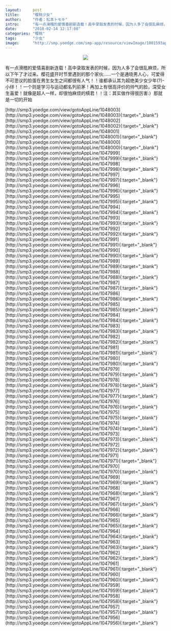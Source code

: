 ```yaml
---
layout:     post
title:      "樱桃少女"
author:     "作者：松本トモキ"
intro:      "有一点滑稽的爱情喜剧新连载！高中录取发表的时候，因为人多了会很乱麻烦，所以下午了才过来。樱花盛开时节里遇到的那个家伙……一个是通晓男人心，可爱得不可思议的脸蛋在男生女生之间都很有人气！！谁都承认其为超绝美少女少年(?)-小绊！！一个则是学习与运动都名列前茅！再加上有很高评价的帅气的脸，深受女生喜爱！就像是超人一样，却很怕麻烦的槙君！！注：其实做作得很厉害:）那就是一切的开始"
date:       "2018-02-14 12:17:08"
categories: "樱桃"
tags:       "少女"
image:      "http://smp.yoedge.com/smp-app/resource/viewImage/1001593appline.png"
---
```

<div style="text-align: center">
<p><img src="http://smp.yoedge.com/smp-app/resource/viewImage/1001593appline.png"/></p>
</div>
<p class="post-meta">
<span>有一点滑稽的爱情喜剧新连载！高中录取发表的时候，因为人多了会很乱麻烦，所以下午了才过来。樱花盛开时节里遇到的那个家伙……一个是通晓男人心，可爱得不可思议的脸蛋在男生女生之间都很有人气！！谁都承认其为超绝美少女少年(?)-小绊！！一个则是学习与运动都名列前茅！再加上有很高评价的帅气的脸，深受女生喜爱！就像是超人一样，却很怕麻烦的槙君！！注：其实做作得很厉害:）那就是一切的开始</span>
</p>
[http://smp3.yoedge.com/view/gotoAppLine/1048003](http://smp3.yoedge.com/view/gotoAppLine/1048003){:target="_blank"}
[http://smp3.yoedge.com/view/gotoAppLine/1048002](http://smp3.yoedge.com/view/gotoAppLine/1048002){:target="_blank"}
[http://smp3.yoedge.com/view/gotoAppLine/1048001](http://smp3.yoedge.com/view/gotoAppLine/1048001){:target="_blank"}
[http://smp3.yoedge.com/view/gotoAppLine/1048000](http://smp3.yoedge.com/view/gotoAppLine/1048000){:target="_blank"}
[http://smp3.yoedge.com/view/gotoAppLine/1047999](http://smp3.yoedge.com/view/gotoAppLine/1047999){:target="_blank"}
[http://smp3.yoedge.com/view/gotoAppLine/1047998](http://smp3.yoedge.com/view/gotoAppLine/1047998){:target="_blank"}
[http://smp3.yoedge.com/view/gotoAppLine/1047997](http://smp3.yoedge.com/view/gotoAppLine/1047997){:target="_blank"}
[http://smp3.yoedge.com/view/gotoAppLine/1047996](http://smp3.yoedge.com/view/gotoAppLine/1047996){:target="_blank"}
[http://smp3.yoedge.com/view/gotoAppLine/1047995](http://smp3.yoedge.com/view/gotoAppLine/1047995){:target="_blank"}
[http://smp3.yoedge.com/view/gotoAppLine/1047994](http://smp3.yoedge.com/view/gotoAppLine/1047994){:target="_blank"}
[http://smp3.yoedge.com/view/gotoAppLine/1047993](http://smp3.yoedge.com/view/gotoAppLine/1047993){:target="_blank"}
[http://smp3.yoedge.com/view/gotoAppLine/1047992](http://smp3.yoedge.com/view/gotoAppLine/1047992){:target="_blank"}
[http://smp3.yoedge.com/view/gotoAppLine/1047991](http://smp3.yoedge.com/view/gotoAppLine/1047991){:target="_blank"}
[http://smp3.yoedge.com/view/gotoAppLine/1047990](http://smp3.yoedge.com/view/gotoAppLine/1047990){:target="_blank"}
[http://smp3.yoedge.com/view/gotoAppLine/1047989](http://smp3.yoedge.com/view/gotoAppLine/1047989){:target="_blank"}
[http://smp3.yoedge.com/view/gotoAppLine/1047988](http://smp3.yoedge.com/view/gotoAppLine/1047988){:target="_blank"}
[http://smp3.yoedge.com/view/gotoAppLine/1047987](http://smp3.yoedge.com/view/gotoAppLine/1047987){:target="_blank"}
[http://smp3.yoedge.com/view/gotoAppLine/1047986](http://smp3.yoedge.com/view/gotoAppLine/1047986){:target="_blank"}
[http://smp3.yoedge.com/view/gotoAppLine/1047985](http://smp3.yoedge.com/view/gotoAppLine/1047985){:target="_blank"}
[http://smp3.yoedge.com/view/gotoAppLine/1047984](http://smp3.yoedge.com/view/gotoAppLine/1047984){:target="_blank"}
[http://smp3.yoedge.com/view/gotoAppLine/1047983](http://smp3.yoedge.com/view/gotoAppLine/1047983){:target="_blank"}
[http://smp3.yoedge.com/view/gotoAppLine/1047982](http://smp3.yoedge.com/view/gotoAppLine/1047982){:target="_blank"}
[http://smp3.yoedge.com/view/gotoAppLine/1047981](http://smp3.yoedge.com/view/gotoAppLine/1047981){:target="_blank"}
[http://smp3.yoedge.com/view/gotoAppLine/1047980](http://smp3.yoedge.com/view/gotoAppLine/1047980){:target="_blank"}
[http://smp3.yoedge.com/view/gotoAppLine/1047979](http://smp3.yoedge.com/view/gotoAppLine/1047979){:target="_blank"}
[http://smp3.yoedge.com/view/gotoAppLine/1047978](http://smp3.yoedge.com/view/gotoAppLine/1047978){:target="_blank"}
[http://smp3.yoedge.com/view/gotoAppLine/1047977](http://smp3.yoedge.com/view/gotoAppLine/1047977){:target="_blank"}
[http://smp3.yoedge.com/view/gotoAppLine/1047976](http://smp3.yoedge.com/view/gotoAppLine/1047976){:target="_blank"}
[http://smp3.yoedge.com/view/gotoAppLine/1047975](http://smp3.yoedge.com/view/gotoAppLine/1047975){:target="_blank"}
[http://smp3.yoedge.com/view/gotoAppLine/1047974](http://smp3.yoedge.com/view/gotoAppLine/1047974){:target="_blank"}
[http://smp3.yoedge.com/view/gotoAppLine/1047973](http://smp3.yoedge.com/view/gotoAppLine/1047973){:target="_blank"}
[http://smp3.yoedge.com/view/gotoAppLine/1047972](http://smp3.yoedge.com/view/gotoAppLine/1047972){:target="_blank"}
[http://smp3.yoedge.com/view/gotoAppLine/1047971](http://smp3.yoedge.com/view/gotoAppLine/1047971){:target="_blank"}
[http://smp3.yoedge.com/view/gotoAppLine/1047970](http://smp3.yoedge.com/view/gotoAppLine/1047970){:target="_blank"}
[http://smp3.yoedge.com/view/gotoAppLine/1047969](http://smp3.yoedge.com/view/gotoAppLine/1047969){:target="_blank"}
[http://smp3.yoedge.com/view/gotoAppLine/1047968](http://smp3.yoedge.com/view/gotoAppLine/1047968){:target="_blank"}
[http://smp3.yoedge.com/view/gotoAppLine/1047967](http://smp3.yoedge.com/view/gotoAppLine/1047967){:target="_blank"}
[http://smp3.yoedge.com/view/gotoAppLine/1047966](http://smp3.yoedge.com/view/gotoAppLine/1047966){:target="_blank"}
[http://smp3.yoedge.com/view/gotoAppLine/1047965](http://smp3.yoedge.com/view/gotoAppLine/1047965){:target="_blank"}
[http://smp3.yoedge.com/view/gotoAppLine/1047964](http://smp3.yoedge.com/view/gotoAppLine/1047964){:target="_blank"}
[http://smp3.yoedge.com/view/gotoAppLine/1047963](http://smp3.yoedge.com/view/gotoAppLine/1047963){:target="_blank"}
[http://smp3.yoedge.com/view/gotoAppLine/1047962](http://smp3.yoedge.com/view/gotoAppLine/1047962){:target="_blank"}
[http://smp3.yoedge.com/view/gotoAppLine/1047961](http://smp3.yoedge.com/view/gotoAppLine/1047961){:target="_blank"}
[http://smp3.yoedge.com/view/gotoAppLine/1047960](http://smp3.yoedge.com/view/gotoAppLine/1047960){:target="_blank"}
[http://smp3.yoedge.com/view/gotoAppLine/1047959](http://smp3.yoedge.com/view/gotoAppLine/1047959){:target="_blank"}
[http://smp3.yoedge.com/view/gotoAppLine/1047958](http://smp3.yoedge.com/view/gotoAppLine/1047958){:target="_blank"}
[http://smp3.yoedge.com/view/gotoAppLine/1047957](http://smp3.yoedge.com/view/gotoAppLine/1047957){:target="_blank"}
[http://smp3.yoedge.com/view/gotoAppLine/1047956](http://smp3.yoedge.com/view/gotoAppLine/1047956){:target="_blank"}


